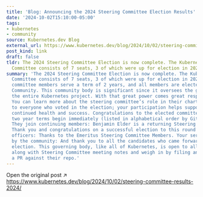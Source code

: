 ```yaml
---
title: 'Blog: Announcing the 2024 Steering Committee Election Results'
date: '2024-10-02T15:10:00-05:00'
tags:
- kubernetes
- community
source: Kubernetes.dev Blog
external_url: https://www.kubernetes.dev/blog/2024/10/02/steering-committee-results-2024/
post_kind: link
draft: false
tldr: The 2024 Steering Committee Election is now complete. The Kubernetes Steering
  Committee consists of 7 seats, 3 of which were up for election in 2024.
summary: 'The 2024 Steering Committee Election is now complete. The Kubernetes Steering
  Committee consists of 7 seats, 3 of which were up for election in 2024. Incoming
  committee members serve a term of 2 years, and all members are elected by the Kubernetes
  Community. This community body is significant since it oversees the governance of
  the entire Kubernetes project. With that great power comes great responsibility.
  You can learn more about the steering committee’s role in their charter. Thank you
  to everyone who voted in the election; your participation helps support the community’s
  continued health and success. Congratulations to the elected committee members whose
  two year terms begin immediately (listed in alphabetical order by GitHub handle):
  They join continuing members: Benjamin Elder is a returning Steering Committee Member.
  Thank you and congratulations on a successful election to this round’s election
  officers: Thanks to the Emeritus Steering Committee Members. Your service is appreciated
  by the community: And thank you to all the candidates who came forward to run for
  election. This governing body, like all of Kubernetes, is open to all. You can follow
  along with Steering Committee meeting notes and weigh in by filing an issue or creating
  a PR against their repo.'
---
```

Open the original post ↗ https://www.kubernetes.dev/blog/2024/10/02/steering-committee-results-2024/
